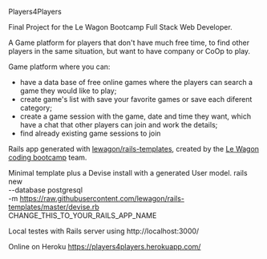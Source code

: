 Players4Players

Final Project for the Le Wagon Bootcamp Full Stack Web Developer.

A Game platform for players that don't have much free time, to find other players in the same situation, but want to have company or CoOp to play.

Game platform where you can:

 - have a data base of free online games where the players can search a game they would like to play;
 - create game's list with save your favorite games or save each diferent category;
 - create a game session with the game, date and time they want, which have a chat that other players can join and work the details;
 - find already existing game sessions to join

Rails app generated with [lewagon/rails-templates](https://github.com/lewagon/rails-templates), created by the [Le Wagon coding bootcamp](https://www.lewagon.com) team.

Minimal template plus a Devise install with a generated User model.
rails new \
  --database postgresql \
  -m https://raw.githubusercontent.com/lewagon/rails-templates/master/devise.rb \
  CHANGE_THIS_TO_YOUR_RAILS_APP_NAME

Local testes with Rails server using http://localhost:3000/

Online on Heroku https://players4players.herokuapp.com/
